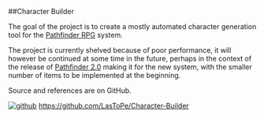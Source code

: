 ##Character Builder

The goal of the project is to create a mostly automated character generation tool
for the [Pathfinder RPG](http://paizo.com/pathfinder/rpg) system.

The project is currently shelved because of poor performance, it will however be continued at some time
in the future, perhaps in the context of the release of [Pathfinder 2.0](http://paizo.com/pathfinderplaytest)
making it for the new system, with the smaller number of items to be implemented at the beginning.

Source and references are on GitHub.

[![github](/images/GitHub-Mark-32px.png)](https://github.com/LasToPe/Character-Builder) <https://github.com/LasToPe/Character-Builder>